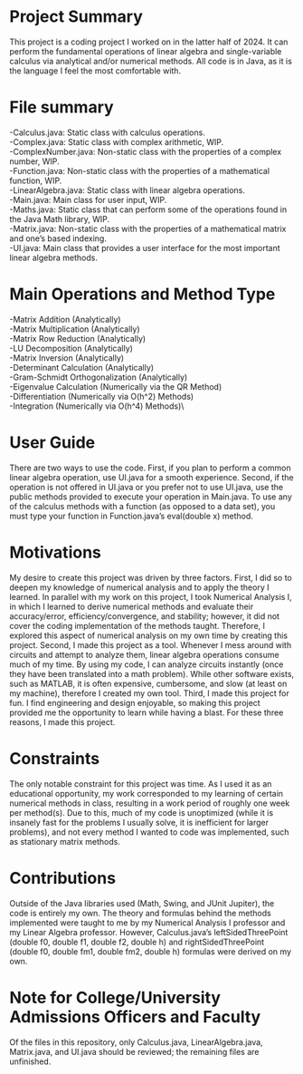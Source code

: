 # Project Summary

  This project is a coding project I worked on in the latter half of 2024. It can perform the fundamental operations of linear algebra and single-variable calculus via analytical and/or numerical methods. All code is in Java, as it is the language I feel the most comfortable with.
  
# File summary

-Calculus.java: Static class with calculus operations.\
-Complex.java: Static class with complex arithmetic, WIP.\
-ComplexNumber.java: Non-static class with the properties of a complex number, WIP.\
-Function.java: Non-static class with the properties of a mathematical function, WIP.\
-LinearAlgebra.java: Static class with linear algebra operations.\
-Main.java: Main class for user input, WIP.\
-Maths.java: Static class that can perform some of the operations found in the Java Math library, WIP.\
-Matrix.java: Non-static class with the properties of a mathematical matrix and one’s based indexing.\
-UI.java: Main class that provides a user interface for the most important linear algebra methods.

# Main Operations and Method Type

-Matrix Addition (Analytically)\
-Matrix Multiplication (Analytically)\
-Matrix Row Reduction (Analytically)\
-LU Decomposition (Analytically)\
-Matrix Inversion (Analytically)\
-Determinant Calculation (Analytically)\
-Gram-Schmidt Orthogonalization (Analytically)\
-Eigenvalue Calculation (Numerically via the QR Method)\
-Differentiation (Numerically via O(h^2) Methods)\
-Integration (Numerically via O(h^4) Methods)\

# User Guide

  There are two ways to use the code. First, if you plan to perform a common linear algebra operation, use UI.java for a smooth experience. Second, if the operation is not offered in UI.java or you prefer not to use UI.java, use the public methods provided to execute your operation in Main.java. To use any of the calculus methods with a function (as opposed to a data set), you must type your function in Function.java’s eval(double x) method.
  
# Motivations

  My desire to create this project was driven by three factors. First, I did so to deepen my knowledge of numerical analysis and to apply the theory I learned. In parallel with my work on this project, I took Numerical Analysis I, in which I learned to derive numerical methods and evaluate their accuracy/error, efficiency/convergence, and stability; however, it did not cover the coding implementation of the methods taught. Therefore, I explored this aspect of numerical analysis on my own time by creating this project. Second, I made this project as a tool. Whenever I mess around with circuits and attempt to analyze them, linear algebra operations consume much of my time. By using my code, I can analyze circuits instantly (once they have been translated into a math problem). While other software exists, such as MATLAB, it is often expensive, cumbersome, and slow (at least on my machine), therefore I created my own tool. Third, I made this project for fun. I find engineering and design enjoyable, so making this project provided me the opportunity to learn while having a blast. For these three reasons, I made this project.
  
# Constraints

  The only notable constraint for this project was time. As I used it as an educational opportunity, my work corresponded to my learning of certain numerical methods in class, resulting in a work period of roughly one week per method(s). Due to this, much of my code is unoptimized (while it is insanely fast for the problems I usually solve, it is inefficient for larger problems), and not every method I wanted to code was implemented, such as stationary matrix methods.
  
# Contributions

  Outside of the Java libraries used (Math, Swing, and JUnit Jupiter), the code is entirely my own. The theory and formulas behind the methods implemented were taught to me by my Numerical Analysis I professor and my Linear Algebra professor. However, Calculus.java’s leftSidedThreePoint (double f0, double f1, double f2, double h) and rightSidedThreePoint (double f0, double fm1, double fm2, double h) formulas were derived on my own.

# Note for College/University Admissions Officers and Faculty

  Of the files in this repository, only Calculus.java, LinearAlgebra.java, Matrix.java, and UI.java should be reviewed; the remaining files are unfinished.
